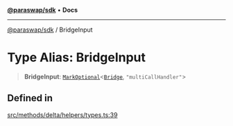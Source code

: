 [**@paraswap/sdk**](../README.md) • **Docs**

***

[@paraswap/sdk](../globals.md) / BridgeInput

# Type Alias: BridgeInput

> **BridgeInput**: [`MarkOptional`](../-internal-/type-aliases/MarkOptional.md)\<[`Bridge`](Bridge.md), `"multiCallHandler"`\>

## Defined in

[src/methods/delta/helpers/types.ts:39](https://github.com/paraswap/paraswap-sdk/blob/master/src/methods/delta/helpers/types.ts#L39)
